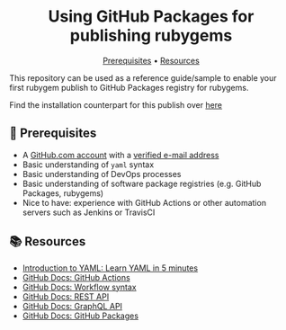 <h1 align="center">Using GitHub Packages for publishing rubygems</h1>

<p align="center">
  <a href="#mega-prerequisites">Prerequisites</a> •  
  <a href="#books-resources">Resources</a>
</p>

This repository can be used as a reference guide/sample to enable your first rubygem publish to GitHub Packages registry for rubygems.

Find the installation counterpart for this publish over [here](https://github.com/dhruvsaraiya/sample-gem-install)

## :mega: Prerequisites

- A [GitHub.com account](https://github.com/join) with a [verified e-mail address](https://docs.github.com/en/free-pro-team@latest/github/getting-started-with-github/verifying-your-email-address)
- Basic understanding of `yaml` syntax
- Basic understanding of DevOps processes
- Basic understanding of software package registries (e.g. GitHub Packages, rubygems)
- Nice to have: experience with GitHub Actions or other automation servers such as Jenkins or TravisCI

## :books: Resources

- [Introduction to YAML: Learn YAML in 5 minutes](https://www.codeproject.com/Articles/1214409/Learn-YAML-in-five-minutes)
- [GitHub Docs: GitHub Actions](https://docs.github.com/actions)
- [GitHub Docs: Workflow syntax](https://docs.github.com/actions/reference/workflow-syntax-for-github-actions)
- [GitHub Docs: REST API](https://docs.github.com/rest)
- [GitHub Docs: GraphQL API](https://docs.github.com/graphql)
- [GitHub Docs: GitHub Packages](https://docs.github.com/packages)
